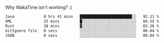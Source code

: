Why WakaTime isn't working? :(

<!--
### Hi there 👋
-->

<!--
**JustHm228/JustHm228** is a ✨ _special_ ✨ repository because its `README.md` (this file) appears on your GitHub profile.

Here are some ideas to get you started:

- 🔭 I’m currently working on ...
- 🌱 I’m currently learning ...
- 👯 I’m looking to collaborate on ...
- 🤔 I’m looking for help with ...
- 💬 Ask me about ...
- 📫 How to reach me: ...
- 😄 Pronouns: ...
- ⚡ Fun fact: ...
-->

<!--START_SECTION:waka-->

```txt
Java             8 hrs 41 mins   ███████████████████████░░   92.11 %
XML              25 mins         █░░░░░░░░░░░░░░░░░░░░░░░░   04.55 %
Rust             18 mins         ▓░░░░░░░░░░░░░░░░░░░░░░░░   03.26 %
GitIgnore file   0 secs          ░░░░░░░░░░░░░░░░░░░░░░░░░   00.04 %
JSON             0 secs          ░░░░░░░░░░░░░░░░░░░░░░░░░   00.04 %
```

<!--END_SECTION:waka-->
